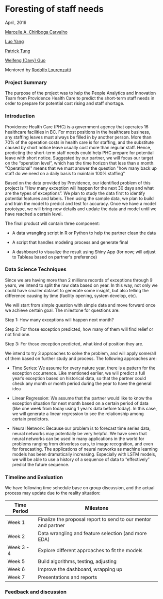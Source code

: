 # Foresting of staff needs


April, 2019                               

[Marcelle A. Chiriboga Carvalho](https://github.com/mchiriboga)

[Luo Yang](https://github.com/lyiris22)

[Patrick Tung](https://github.com/tungpatrick)

[Weifeng (Davy) Guo](https://github.com/DavyGuo) 

Mentored by [Rodolfo Lourenzutti](https://github.com/Lourenzutti)


### Project Summary

The purpose of the project was to help the People Analytics and Innovation Team from Providence Health Care to predict the short-term staff needs in order to prepare for potential cost rising and staff shortage.


### Introduction

Providence Health Care (PHC) is a government agency that operates 16 healthcare facilities in BC. For most positions in the healthcare business, any staffing leaves must always be filled in by another person. More than 70% of the operation costs in health care is for staffing, and the substitute caused by short notice leave usually cost more than regular staff. Hence, predicting the short-term staff needs could help PHC prepare for potential leave with short notice. Suggested by our partner, we will focus our target on the “operation level”, which has the time horizon that less than a month. "Operational" means that we must answer the question "how many back up staff do we need on a daily basis to maintain 100% staffing"

Based on the data provided by Providence, our identified problem of this project is “How many exception will happen for the next 30 days and what are the types of exceptions”. We plan to study the data first to identify potential features and labels. Then using the sample data, we plan to build and train the model to predict and test for accuracy. Once we have a model prototype, we will bring new details and update the data and model until we have reached a certain level.

The final product will contain three component:

- A data wrangling script in R or Python to help the partner clean the data

- A script that handles modeling process and generate final

- A dashboard to visualize the result using Shiny App (for now; will adjust to Tableau based on partner's preference)


### Data Science Techniques

Since we are having more than 2 millions records of exceptions through 9 years, we intend to split the raw data based on year. In this way, not only we could have smaller dataset to generate some insight, but also telling the difference causing by time (facility opening, system develop, etc).  

We will start from simple question with simple data and move forward once we achieve certain goal. The milestone for questions are:

Step 1: How many exceptions will happen next month?

Step 2: For those exception predicted, how many of them will find relief or not find one.

Step 3: For those exception predicted, what kind of position they are.

We intend to try 3 approaches to solve the problem, and will apply some/all of them based on further study and process. The following approaches are:

- Time Series: We assume for every nature year, there is a pattern for the exception occurrence. Like mentioned earlier, we will predict a full year’s exception based on historical data, so that the partner could check any month or month period during the year to have the general idea

- Linear Regression: We assume that the partner would like to know the exception situation for next month based on a certain period of data (like one week from today using 1 year’s data before today). In this case, we will generate a linear regression to see the relationship among certain predictors. 

- Neural Network: Because our problem is to forecast time series data, neural networks may potentially be very helpful. We have seen that neural networks can be used in many applications in the world for problems ranging from driverless cars, to image recognition, and even for forecasting. The applications of neural networks as machine learning models has been dramatically increasing. Especially with LSTM models, we will be able to use a history of a sequence of data to “effectively” predict the future sequence. 


### Timeline and Evaluation

We have following time schedule base on group discussion, and the actual process may update due to the reality situation:

| Time Period | Milestone |
|-----------------|-------------|
| Week 1 | Finalize the proposal report to send to our mentor and partner |
| Week 2 | Data wrangling and feature selection (and more EDA) |
| Week 3 - 4 | Explore different approaches to fit the models |
| Week 5 | Build algorithms, testing, adjusting |
| Week 6 | Improve the dashboard, wrapping up |
| Week 7 | Presentations and reports |


### Feedback and discussion

